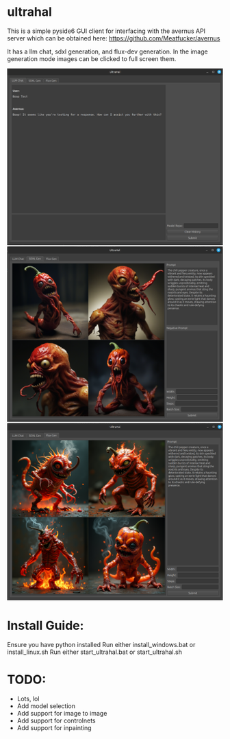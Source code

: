 # ultrahal

This is a simple pyside6 GUI client for interfacing with the avernus API server which can be obtained here: https://github.com/Meatfucker/avernus

It has a llm chat, sdxl generation, and flux-dev generation. In the image generation mode images can be clicked to full screen them.

![](assets/ultrahal_llm.png)
![](assets/ultrahal_sdxl.png)
![](assets/ultrahal_flux.png)

# Install Guide:
Ensure you have python installed
Run either install_windows.bat or install_linux.sh
Run either start_ultrahal.bat or start_ultrahal.sh

# TODO:

- Lots, lol
- Add model selection
- Add support for image to image
- Add support for controlnets
- Add support for inpainting
